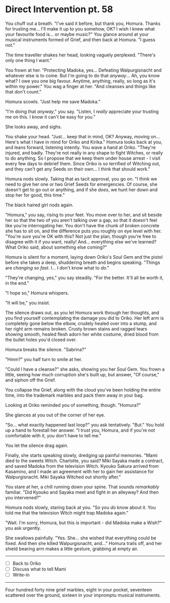 # Direct Intervention pt. 58

You chuff out a breath. "I've said it before, but thank you, Homura. Thanks for trusting me... I'll make it up to you somehow, OK? I wish I knew what your favourite food is... or maybe music?" You glance around at your musical instruments formed of Grief, and then back at Homura. "I guess not."

The time traveller shakes her head, looking vaguely perplexed. "There's only one thing I want."

You frown at her. "Protecting Madoka, yes... Defeating Walpurgisnacht and whatever else is to come. But I'm going to do that *anyway*... Ah, you know what? I owe you one big favour. Anytime, anything, really, so long as it's within my power." You wag a finger at her. "And cleanses and things like that don't count."

Homura scowls. "Just help me save Madoka."

"I'm doing that *anyway*," you say. "Listen, I *really* appreciate your trusting me on this. I know it can't be easy for you."

She looks away, and sighs.

You shake your head. "Just... keep that in mind, OK? Anyway, moving on... Here's what I have in mind for Oriko and Kirika." Homura looks back at you, and leans forward, listening intently. You wave a hand at Oriko. "They're injured, and badly. They're not really in any shape to fight Witches, or really to do anything. So I propose that we keep them under house arrest - I visit every few days to debrief them. Since Oriko is so terrified of Witching out, and they can't get any Seeds on their own... I think that should work."

Homura nods slowly. Taking that as tacit approval, you go on. "I think we need to give her one or two Grief Seeds for emergencies. Of course, she doesn't get to go out or anything, and if she *does*, we hunt her down and stop her for good, this time."

The black haired girl nods again.

"Homura," you say, rising to your feet. You move over to her, and sit beside her so that the two of you aren't talking over a gap, so that it doesn't feel like you're interrogating her. You don't have the chunk of broken concrete she has to sit on, and the difference puts you roughly on eye level with her. "You're *sure* you're OK with this? Not just the plan, though you're free to disagree with it if you want, really! And... everything else we've learned? What Oriko said, about something else coming?"

Homura is silent for a moment, laying down Oriko's Soul Gem and the pistol before she takes a deep, shuddering breath and begins speaking. "Things are *changing* so *fast*. I... I don't know what to *do*."

"They're changing, yes," you say steadily. "For the better. It'll all be worth it, in the end."

"I hope so," Homura whispers.

"It will be," you insist.

The silence draws out, as you let Homura work through her thoughts, and you find yourself contemplating the damage you did to Oriko. Her left arm is completely gone below the elbow, crudely healed over into a stump, and her right arm remains broken. Crusty brown stains and ragged tears showing smooth, healed flesh adorn her white costume, dried blood from the bullet holes you'd closed over.

Homura breaks the silence. "Sabrina?"

"Hmm?" you half turn to smile at her.

"Could I have a cleanse?" she asks, showing you her Soul Gem. You frown a little, seeing how much corruption she's built up, but answer, "Of course," and siphon off the Grief.

You collapse the Grief, along with the cloud you've been holding the entire time, into the trademark marbles and pack them away in your bag.

Looking at Oriko reminded you of something, though. "Homura?"

She glances at you out of the corner of her eye.

"So... what exactly happened last loop?" you ask tentatively. "But." You hold up a hand to forestall her answer. "I trust you, Homura, and if you're not comfortable with it, you don't have to tell me."

You let the silence drag again.

Finally, she starts speaking slowly, dredging up painful memories. "Mami died to the sweets Witch. Charlotte, you said? Miki Sayaka made a contract, and saved Madoka from the television Witch. Kyouko Sakura arrived from Kasamino, and I made an agreement with her to gain her assistance for Walpurgisnacht. Miki Sayaka Witched out shortly after."

You stare at her, a chill running down your spine. That sounds *remarkably* familiar. "Did Kyouko and Sayaka meet and fight in an alleyway? And then you intervened?"

Homura nods slowly, staring back at you. "So you *do* know about it. You told me that the television Witch might trap Madoka again."

"Wait. I'm sorry, Homura, but this *is* important - did Madoka make a Wish?" you ask urgently.

She swallows painfully. "Yes. She... she wished that everything could be fixed. And then she killed Walpurgisnacht, and..." Homura trails off, and her shield bearing arm makes a little gesture, grabbing at empty air.

---

- [ ] Back to Oriko
- [ ] Discuss what to tell Mami
- [ ] Write-in

---

Four hundred forty nine grief marbles, eight in your pocket, seventeen scattered over the ground, sixteen in your impromptu musical instruments.
